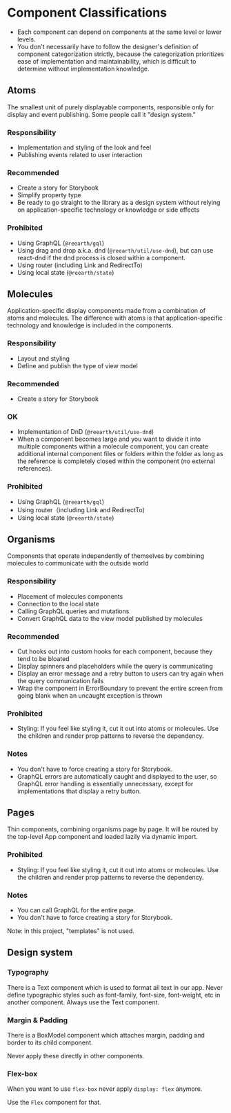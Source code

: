 # Component Classifications

- Each component can depend on components at the same level or lower levels.
- You don't necessarily have to follow the designer's definition of component categorization strictly, because the categorization prioritizes ease of implementation and maintainability, which is difficult to determine without implementation knowledge.

## Atoms

The smallest unit of purely displayable components, responsible only for display and event publishing. Some people call it "design system."

### Responsibility

- Implementation and styling of the look and feel
- Publishing events related to user interaction

### Recommended

- Create a story for Storybook
- Simplify property type
- Be ready to go straight to the library as a design system without relying on application-specific technology or knowledge or side effects

### Prohibited

- Using GraphQL (`@reearth/gql`)
- Using drag and drop a.k.a. dnd (`@reearth/util/use-dnd`), but can use react-dnd if the dnd process is closed within a component.
- Using router (including Link and RedirectTo)
- Using local state (`@reearth/state`)

## Molecules

Application-specific display components made from a combination of atoms and molecules. The difference with atoms is that application-specific technology and knowledge is included in the components.

### Responsibility

- Layout and styling
- Define and publish the type of view model

### Recommended

- Create a story for Storybook

### OK

- Implementation of DnD (`@reearth/util/use-dnd`)
- When a component becomes large and you want to divide it into multiple components within a molecule component, you can create additional internal component files or folders within the folder as long as the reference is completely closed within the component (no external references).

### Prohibited

- Using GraphQL (`@reearth/gql`)
- Using router（including Link and RedirectTo)
- Using local state (`@reearth/state`)

## Organisms

Components that operate independently of themselves by combining molecules to communicate with the outside world

### Responsibility

- Placement of molecules components
- Connection to the local state
- Calling GraphQL queries and mutations
- Convert GraphQL data to the view model published by molecules

### Recommended

- Cut hooks out into custom hooks for each component, because they tend to be bloated
- Display spinners and placeholders while the query is communicating
- Display an error message and a retry button to users can try again when the query communication fails
- Wrap the component in ErrorBoundary to prevent the entire screen from going blank when an uncaught exception is thrown

### Prohibited

- Styling: If you feel like styling it, cut it out into atoms or molecules. Use the children and render prop patterns to reverse the dependency.

### Notes

- You don't have to force creating a story for Storybook.
- GraphQL errors are automatically caught and displayed to the user, so GraphQL error handling is essentially unnecessary, except for implementations that display a retry button.

## Pages

Thin components, combining organisms page by page. It will be routed by the top-level App component and loaded lazily via dynamic import.

### Prohibited

- Styling: If you feel like styling it, cut it out into atoms or molecules. Use the children and render prop patterns to reverse the dependency.

### Notes

- You can call GraphQL for the entire page.
- You don't have to force creating a story for Storybook.

Note: in this project, "templates" is not used.

## Design system

### Typography

There is a Text component which is used to format all text in our app.
Never define typographic styles such as font-family, font-size, font-weight, etc in another component. Always use the Text component.

### Margin & Padding

There is a BoxModel component which attaches margin, padding and border to its child component.

Never apply these directly in other components.

### Flex-box

When you want to use `flex-box` never apply `display: flex` anymore.

Use the `Flex` component for that.
